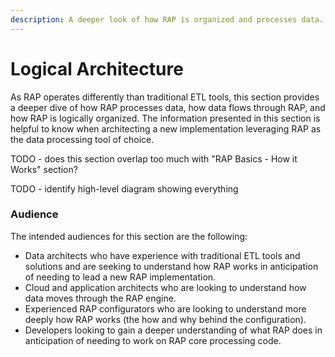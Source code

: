 ```yaml
---
description: A deeper look of how RAP is organized and processes data.
---
```


# Logical Architecture

As RAP operates differently than traditional ETL tools, this section provides a deeper dive of how RAP processes data, how data flows through RAP, and how RAP is logically organized.  The information presented in this section is helpful to know when architecting a new implementation leveraging RAP as the data processing tool of choice.

TODO - does this section overlap too much with "RAP Basics - How it Works" section?

TODO - identify high-level diagram showing everything

### Audience

The intended audiences for this section are the following:

* Data architects who have experience with traditional ETL tools and solutions and are seeking to understand how RAP works in anticipation of needing to lead a new RAP implementation.
* Cloud and application architects who are looking to understand how data moves through the RAP engine.
* Experienced RAP configurators who are looking to understand more deeply how RAP works \(the how and why behind the configuration\).
* Developers looking to gain a deeper understanding of what RAP does in anticipation of needing to work on RAP core processing code.


